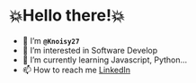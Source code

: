 # 💥Hello there!💥

- 📢 I’m **`@Knoisy27`**
- 👀 I’m interested in Software Develop
- 📏 I’m currently learning Javascript, Python...
- 📫 How to reach me [LinkedIn](https://www.linkedin.com/in/Knoisy27)

<!---
Knoisy27/Knoisy27 is a ✨ special ✨ repository because its `README.md` (this file) appears on your GitHub profile.
You can click the Preview link to take a look at your changes.
--->
